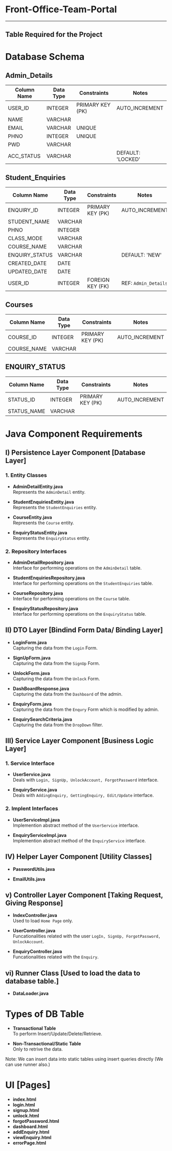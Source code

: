 # Front-Office-Team-Portal

---------------------------------------------------
Table Required for the Project
---------------------------------------------------

# Database Schema

## Admin_Details
| Column Name  | Data Type | Constraints        | Notes              |
|--------------|-----------|-------------------|--------------------|
| USER_ID      | INTEGER   | PRIMARY KEY (PK)   | AUTO_INCREMENT     |
| NAME         | VARCHAR   |                   |                    |
| EMAIL        | VARCHAR   | UNIQUE             |                    |
| PHNO         | INTEGER   | UNIQUE             |                    |
| PWD          | VARCHAR   |                   |                    |
| ACC_STATUS   | VARCHAR   |                   | DEFAULT: 'LOCKED'  |

## Student_Enquiries
| Column Name      | Data Type | Constraints        | Notes              |
|------------------|-----------|-------------------|--------------------|
| ENQUIRY_ID       | INTEGER   | PRIMARY KEY (PK)   | AUTO_INCREMENT     |
| STUDENT_NAME     | VARCHAR   |                   |                    |
| PHNO             | INTEGER   |                   |                    |
| CLASS_MODE       | VARCHAR   |                   |                    |
| COURSE_NAME      | VARCHAR   |                   |                    |
| ENQUIRY_STATUS   | VARCHAR   |                   | DEFAULT: 'NEW'     |
| CREATED_DATE     | DATE      |                   |                    |
| UPDATED_DATE     | DATE      |                   |                    |
| USER_ID          | INTEGER   | FOREIGN KEY (FK)  | REF: `Admin_Details` |

## Courses
| Column Name  | Data Type | Constraints        | Notes              |
|--------------|-----------|-------------------|--------------------|
| COURSE_ID    | INTEGER   | PRIMARY KEY (PK)   | AUTO_INCREMENT     |
| COURSE_NAME  | VARCHAR   |                   |                    |

## ENQUIRY_STATUS
| Column Name  | Data Type | Constraints        | Notes              |
|--------------|-----------|-------------------|--------------------|
| STATUS_ID    | INTEGER   | PRIMARY KEY (PK)   | AUTO_INCREMENT     |
| STATUS_NAME  | VARCHAR   |                   |                    |


# Java Component Requirements

## I) Persistence Layer Component [Database Layer]

### 1. Entity Classes
- **AdminDetailEntity.java**  
  Represents the `AdminDetail` entity.

- **StudentEnquiriesEntity.java**  
  Represents the `StudentEnquiries` entity.

- **CourseEntity.java**  
  Represents the `Course` entity.

- **EnquiryStatusEntity.java**  
  Represents the `EnquiryStatus` entity.

### 2. Repository Interfaces
- **AdminDetailRepository.java**  
  Interface for performing operations on the `AdminDetail` table.

- **StudentEnquiriesRepository.java**  
  Interface for performing operations on the `StudentEnquiries` table.

- **CourseRepository.java**  
  Interface for performing operations on the `Course` table.

- **EnquiryStatusRepository.java**  
  Interface for performing operations on the `EnquiryStatus` table.

## II) DTO Layer [Bindind Form Data/ Binding Layer]  

- **LoginForm.java**  
  Capturing the data from the `Login` Form.

- **SignUpForm.java**  
  Capturing the data from the `SignUp` Form.

- **UnlockForm.java**  
  Capturing the data from the `Unlock` Form.

- **DashBoardResponse.java**  
  Capturing the data from the `Dashboard` of the admin.

- **EnquiryForm.java**  
  Capturing the data from the `Enqury` Form which is modified by admin.

- **EnquirySearchCriteria.java**  
  Capturing the data from the `DropDown` filter.

## III) Service Layer Component [Business Logic Layer]

### 1. Service Interface
- **UserService.java**  
  Deals with `Login, SignUp, UnlockAccount, ForgotPassword` interface.

- **EnquiryService.java**  
  Deals with `AddingEnquiry, GettingEnquiry, Edit/Update` interface.

### 2. Implent Interfaces
- **UserServiceImpl.java**  
  Implemention abstract method of the `UserService` interface.

- **EnquiryServiceImpl.java**  
  Implemention abstract method of the `EnquiryService` interface.


## IV) Helper Layer Component [Utility Classes]
- **PasswordUtils.java** 

- **EmailUtils.java**  


## v) Controller Layer Component [Taking Request, Giving Response]

- **IndexController.java**  
  Used to load `Home Page` only.

- **UserController.java**  
  Funcationalities related with the user `LogIn, SignUp, ForgotPassword, UnlockAccount`.

- **EnquiryController.java**  
  Funcationalities related with the `Enquiry`. 

## vi) Runner Class [Used to load the data to database table.]

- **DataLoader.java** 

# Types of DB Table

- **Transactional Table**  
  To perform Insert/Update/Delete/Retrieve.

- **Non-Transactional/Static Table**  
  Only to retrive the data.

Note: We can insert data into static tables using insert queries directly (We can use runner also.)  



# UI [Pages]
- **index.html** 
- **login.html** 
- **signup.html** 
- **unlock.html** 
- **forgotPassword.html** 
- **dashboard.html** 
- **addEnquiry.html** 
- **viewEnquiry.html** 
- **errorPage.html** 



